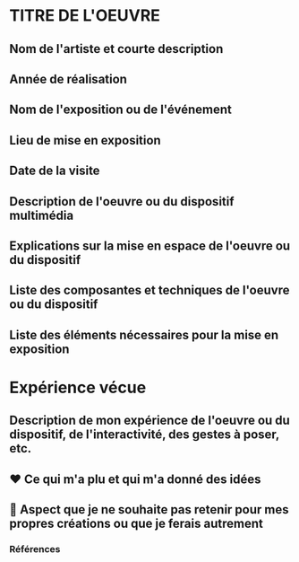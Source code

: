 # TITRE DE L'OEUVRE

## Nom de l'artiste et courte description

## Année de réalisation

## Nom de l'exposition ou de l'événement


## Lieu de mise en exposition


## Date de la visite


## Description de l'oeuvre ou du dispositif multimédia



## Explications sur la mise en espace de l'oeuvre ou du dispositif 


## Liste des composantes et techniques de l'oeuvre ou du dispositif 



## Liste des éléments nécessaires pour la mise en exposition

# Expérience vécue

## Description de mon expérience de l'oeuvre ou du dispositif, de l'interactivité, des gestes à poser, etc.

## ❤️ Ce qui m'a plu et qui m'a donné des idées 

## 🤔 Aspect que je ne souhaite pas retenir pour mes propres créations ou que je ferais autrement

### Références



